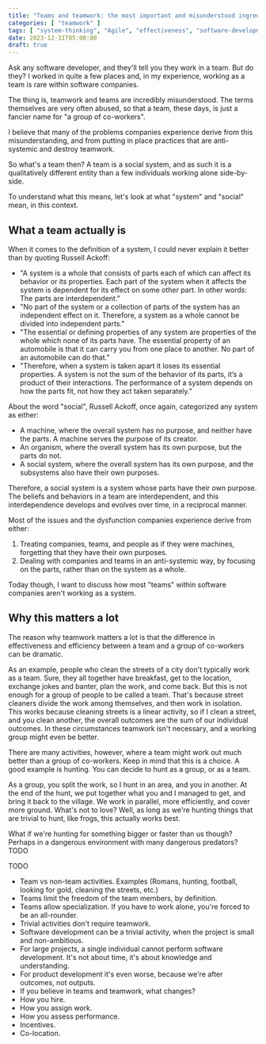```yaml
---
title: "Teams and teamwork: the most important and misunderstood ingredient in any company"
categories: [ "teamwork" ]
tags: [ "system-thinking", "Agile", "effectiveness", "software-development", "team" ]
date: 2023-12-31T05:00:00
draft: true
---
```


Ask any software developer, and they'll tell you they work in a team. But do they? I worked in quite a few places and, in my experience, working as a team is rare within software companies.

The thing is, teamwork and teams are incredibly misunderstood. The terms themselves are very often abused, so that a team, these days, is just a fancier name for "a group of co-workers".

I believe that many of the problems companies experience derive from this misunderstanding, and from putting in place practices that are anti-systemic and destroy teamwork.

So what's a team then? A team is a social system, and as such it is a qualitatively different entity than a few individuals working alone side-by-side.

To understand what this means, let's look at what "system" and "social" mean, in this context.

## What a team actually is

When it comes to the definition of a system, I could never explain it better than by quoting Russell Ackoff:

- "A system is a whole that consists of parts each of which can affect its behavior or its properties. Each part of the system when it affects the system is dependent for its effect on some other part. In other words: The parts are interdependent."
- "No part of the system or a collection of parts of the system has an independent effect on it. Therefore, a system as a whole cannot be divided into independent parts."
- "The essential or defining properties of any system are properties of the whole which none of its parts have. The essential property of an automobile is that it can carry you from one place to another. No part of an automobile can do that."
- "Therefore, when a system is taken apart it loses its essential properties. A system is not the sum of the behavior of its parts, it’s a product of their interactions. The performance of a system depends on how the parts fit, not how they act taken separately."

About the word "social", Russell Ackoff, once again, categorized any system as either:

- A machine, where the overall system has no purpose, and neither have the parts. A machine serves the purpose of its creator.
- An organism, where the overall system has its own purpose, but the parts do not.
- A social system, where the overall system has its own purpose, and the subsystems also have their own purposes.

Therefore, a social system is a system whose parts have their own purpose. The beliefs and behaviors in a team are interdependent, and this interdependence develops and evolves over time, in a reciprocal manner. 

Most of the issues and the dysfunction companies experience derive from either:

1. Treating companies, teams, and people as if they were machines, forgetting that they have their own purposes.
2. Dealing with companies and teams in an anti-systemic way, by focusing on the parts, rather than on the system as a whole.

Today though, I want to discuss how most "teams" within software companies aren't working as a system.

## Why this matters a lot

The reason why teamwork matters a lot is that the difference in effectiveness and efficiency between a team and a group of co-workers can be dramatic.

As an example, people who clean the streets of a city don't typically work as a team. Sure, they all together have breakfast, get to the location, exchange jokes and banter, plan the work, and come back. But this is not enough for a group of people to be called a team. That's because street cleaners divide the work among themselves, and then work in isolation. This works because cleaning streets is a linear activity, so if I clean a street, and you clean another, the overall outcomes are the sum of our individual outcomes. In these circumstances teamwork isn't necessary, and a working group might even be better.

There are many activities, however, where a team might work out much better than a group of co-workers. Keep in mind that this is a choice. A good example is hunting. You can decide to hunt as a group, or as a team.

As a group, you split the work, so I hunt in an area, and you in another. At the end of the hunt, we put together what you and I managed to get, and bring it back to the village. We work in parallel, more efficiently, and cover more ground. What's not to love? Well, as long as we're hunting things that are trivial to hunt, like frogs, this actually works best.

What if we're hunting for something bigger or faster than us though? Perhaps in a dangerous environment with many dangerous predators? TODO


TODO

- Team vs non-team activities. Examples (Romans, hunting, football, looking for gold, cleaning the streets, etc.)
- Teams limit the freedom of the team members, by definition.
- Teams allow specialization. If you have to work alone, you're forced to be an all-rounder.
- Trivial activities don't require teamwork.
- Software development can be a trivial activity, when the project is small and non-ambitious.
- For large projects, a single individual cannot perform software development. It's not about time, it's about knowledge and understanding.
- For product development it's even worse, because we're after outcomes, not outputs.
- If you believe in teams and teamwork, what changes?
- How you hire.
- How you assign work.
- How you assess performance.
- Incentives.
- Co-location.